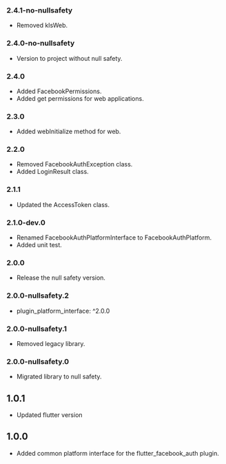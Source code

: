 ### 2.4.1-no-nullsafety
- Removed kIsWeb.
### 2.4.0-no-nullsafety
- Version to project without null safety.
### 2.4.0
- Added FacebookPermissions.
- Added get permissions for web applications.

### 2.3.0
- Added webInitialize method for web.

### 2.2.0
- Removed FacebookAuthException class.
- Added LoginResult class.

### 2.1.1
- Updated the AccessToken class.


### 2.1.0-dev.0
- Renamed FacebookAuthPlatformInterface to FacebookAuthPlatform.
- Added unit test.

### 2.0.0
-  Release the null safety version.

### 2.0.0-nullsafety.2
-  plugin_platform_interface: ^2.0.0

### 2.0.0-nullsafety.1
-  Removed legacy library.

### 2.0.0-nullsafety.0
-  Migrated library to null safety.


## 1.0.1
- Updated flutter version


## 1.0.0
- Added common platform interface for the flutter_facebook_auth plugin.
